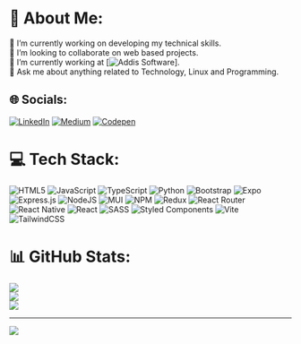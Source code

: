 # 💫 About Me:
🔭 I’m currently working on developing my technical skills.<br>👯 I’m looking to collaborate on web based projects. <br>🌱 I’m currently working at [![Addis Software](https://addissoftware.com)].<br>💬 Ask me about anything related to Technology, Linux and Programming. 


## 🌐 Socials:
[![LinkedIn](https://img.shields.io/badge/LinkedIn-%230077B5.svg?logo=linkedin&logoColor=white)](https://linkedin.com/in/https://www.linkedin.com/in/mtjeth/) [![Medium](https://img.shields.io/badge/Medium-12100E?logo=medium&logoColor=white)](https://medium.com/@https://medium.com/@mtjeth) [![Codepen](https://img.shields.io/badge/Codepen-000000?style=for-the-badge&logo=codepen&logoColor=white)](https://codepen.io/mtjeth) 

# 💻 Tech Stack:
![HTML5](https://img.shields.io/badge/html5-%23E34F26.svg?style=for-the-badge&logo=html5&logoColor=white) ![JavaScript](https://img.shields.io/badge/javascript-%23323330.svg?style=for-the-badge&logo=javascript&logoColor=%23F7DF1E) ![TypeScript](https://img.shields.io/badge/typescript-%23007ACC.svg?style=for-the-badge&logo=typescript&logoColor=white) ![Python](https://img.shields.io/badge/python-3670A0?style=for-the-badge&logo=python&logoColor=ffdd54) ![Bootstrap](https://img.shields.io/badge/bootstrap-%238511FA.svg?style=for-the-badge&logo=bootstrap&logoColor=white) ![Expo](https://img.shields.io/badge/expo-1C1E24?style=for-the-badge&logo=expo&logoColor=#D04A37) ![Express.js](https://img.shields.io/badge/express.js-%23404d59.svg?style=for-the-badge&logo=express&logoColor=%2361DAFB) ![NodeJS](https://img.shields.io/badge/node.js-6DA55F?style=for-the-badge&logo=node.js&logoColor=white) ![MUI](https://img.shields.io/badge/MUI-%230081CB.svg?style=for-the-badge&logo=mui&logoColor=white) ![NPM](https://img.shields.io/badge/NPM-%23CB3837.svg?style=for-the-badge&logo=npm&logoColor=white) ![Redux](https://img.shields.io/badge/redux-%23593d88.svg?style=for-the-badge&logo=redux&logoColor=white) ![React Router](https://img.shields.io/badge/React_Router-CA4245?style=for-the-badge&logo=react-router&logoColor=white) ![React Native](https://img.shields.io/badge/react_native-%2320232a.svg?style=for-the-badge&logo=react&logoColor=%2361DAFB) ![React](https://img.shields.io/badge/react-%2320232a.svg?style=for-the-badge&logo=react&logoColor=%2361DAFB) ![SASS](https://img.shields.io/badge/SASS-hotpink.svg?style=for-the-badge&logo=SASS&logoColor=white) ![Styled Components](https://img.shields.io/badge/styled--components-DB7093?style=for-the-badge&logo=styled-components&logoColor=white) ![Vite](https://img.shields.io/badge/vite-%23646CFF.svg?style=for-the-badge&logo=vite&logoColor=white) ![TailwindCSS](https://img.shields.io/badge/tailwindcss-%2338B2AC.svg?style=for-the-badge&logo=tailwind-css&logoColor=white)
# 📊 GitHub Stats:
![](https://github-readme-stats.vercel.app/api?username=mtjeth&theme=dark&hide_border=false&include_all_commits=true&count_private=true)<br/>
![](https://github-readme-streak-stats.herokuapp.com/?user=mtjeth&theme=dark&hide_border=false)<br/>
![](https://github-readme-stats.vercel.app/api/top-langs/?username=mtjeth&theme=dark&hide_border=false&include_all_commits=true&count_private=true&layout=compact)

---
[![](https://visitcount.itsvg.in/api?id=mtjeth&icon=0&color=3)](https://visitcount.itsvg.in)

<!-- Proudly created with GPRM ( https://gprm.itsvg.in ) -->
